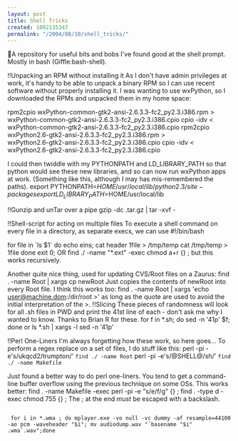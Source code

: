```yaml
---
layout: post
title: Shell Tricks
created: 1092135347
permalink: "/2004/08/10/shell_tricks/"
---
```

A repository for useful bits and bobs I've found good at the shell prompt.  Mostly in bash (Giffle:bash-shell).
<!--break-->
!!Unpacking an RPM without installing it
As I don't have admin privileges at work, it's handy to be able to unpack a binary RPM so I can use recent software without properly installing it.  I was wanting to use wxPython, so I downloaded the RPMs and unpacked them in my home space:

 rpm2cpio wxPython-common-gtk2-ansi-2.6.3.3-fc2_py2.3.i386.rpm > \
     wxPython-common-gtk2-ansi-2.6.3.3-fc2_py2.3.i386.cpio
 cpio -idv < wxPython-common-gtk2-ansi-2.6.3.3-fc2_py2.3.i386.cpio 
 rpm2cpio wxPython2.6-gtk2-ansi-2.6.3.3-fc2_py2.3.i386.rpm > \
     wxPython2.6-gtk2-ansi-2.6.3.3-fc2_py2.3.i386.cpio
 cpio -idv < wxPython2.6-gtk2-ansi-2.6.3.3-fc2_py2.3.i386.cpio 

I could then twiddle with my PYTHONPATH and LD_LIBRARY_PATH so that python would see these new libraries, and so can now run wxPython apps at work. (Something like this, although I may has mis-remembered the paths).
 export PYTHONPATH=$HOME/usr/local/lib/python2.3/site-packages
 export LD_LIBRARY_PATH=$HOME/usr/local/lib


!!Gunzip and unTar over a pipe
 gzip -dc <filename>.tar.gz | tar -xvf -

!!Shell-script for acting on multiple files
To execute a shell command on every file in a directory, as separate execs, we can use
 #!/bin/bash
 
 for file in \`ls $1\`
 do
 echo eins;
 cat header $1$file > /tmp/temp
 cat /tmp/temp > $1$file
 done
 exit 0;
OR
 find ./ -name "*.ext" -exec chmod a+r {} \;
but this works recursively.

Another quite nice thing, used for updating CVS/Root files on a Zaurus:
 find . -name Root | xargs cp newRoot 
Just copies the contents of newRoot into every Root file.  I think this works too:
 find . -name Root | xargs 'echo user@machine.dom:/dir/root >'
as long as the quote are used to avoid the initial interpretation of the >.
!!Slicing
These pieces of randomness will look for all .sh files in PWD and print the 41st line of each - don't ask me why I wanted to know.  Thanks to Brian R for these.
 for f in *.sh; do sed -n '41p' $f; done
or
 ls *.sh | xargs -l sed -n '41p'

!!Perl One-Liners
I'm always forgetting how these work, so here goes... To perform a regex replace on a set of files, I do stuff like this:
 perl -pi -e's/ukqcd2/trumpton/' `find ./ -name Root`
 perl -pi -e's/\@SHELL\@/sh/' `find ./ -name Makefile`

Just found a better way to do perl one-liners. You tend to get a command-line buffer overflow using the previous technique on some OSs. This works better:
 find . -name Makefile -exec perl -pi -e "s/e/f/g" {} \;
 find . -type d -exec chmod 755 {} \;
The ; at the end *must* be escaped with a backslash.

<code>
 for i in *.wma ; do mplayer.exe -vo null -vc dummy -af resample=44100 -ao pcm -waveheader "$i"; mv audiodump.wav "`basename "$i" .wma`.wav";done
</code>

